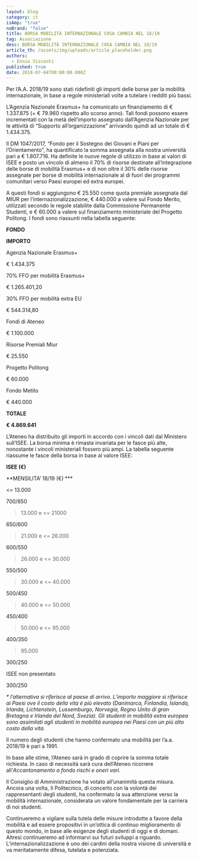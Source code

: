 ```yaml
---
layout: blog
category: it
isAmp: "true"
noBrand: "false"
title: BORSA MOBILITÀ INTERNAZIONALE COSA CAMBIA NEL 18/19
tag: Associazione
desc: BORSA MOBILITÀ INTERNAZIONALE COSA CAMBIA NEL 18/19
article_th: /assets/img/uploads/article_placeholder.png
authors:
  - Ennio Visconti
published: true
date: 2018-07-04T00:00:00.000Z
---
```


Per l’A.A. 2018/19 sono stati ridefiniti gli importi delle borse per la mobilità internazionale, in base a regole ministeriali volte a tutelare i redditi più bassi.

L’Agenzia Nazionale Erasmus+ ha comunicato un finanziamento di € 1.337.875 (+ € 79.960 rispetto allo scorso anno). Tali fondi possono essere incrementati con la metà dell’importo assegnato dall’Agenzia Nazionale per le attività di “Supporto all’organizzazione” arrivando quindi ad un totale di € 1.434.375.

Il DM 1047/2017, “Fondo per il Sostegno dei Giovani e Piani per l’Orientamento”, ha quantificato la somma assegnata alla nostra università pari a € 1.807.716. Ha definite le nuove regole di utilizzo in base ai valori di ISEE e posto un vincolo di almeno il 70% di risorse destinate all’integrazione delle borse di mobilità Erasmus+ e di non oltre il 30% delle risorse assegnate per borse di mobilità internazionale al di fuori dei programmi comunitari verso Paesi europei ed extra europei.

A questi fondi si aggiungono € 25.550 come quota premiale assegnata dal MIUR per l’internazionalizzazione, € 440.000 a valere sul Fondo Merito, utilizzati secondo le regole stabilite dalla Commissione Permanente Studenti, e € 60.000 a valere sul finanziamento ministeriale del Progetto Politong. I fondi sono riassunti nella tabella seguente:

**FONDO**

**IMPORTO**

Agenzia Nazionale Erasmus+

€ 1.434.375

70% FFO per mobilità Erasmus+

€ 1.265.401,20

30% FFO per mobilità extra EU

€ 544.314,80

Fondi di Ateneo

€ 1.100.000

Risorse Premiali Miur

€ 25.550

Progetto Politong

€ 60.000

Fondo Metito

€ 440.000

**TOTALE**

**€ 4.869.641**

L’Ateneo ha distribuito gli importi in accordo con i vincoli dati dal Ministero sull’ISEE. La borsa minima è rimasta invariata per le fasce più alte, nonostante i vincoli ministeriali fossero più ampi. La tabella seguente riassume le fasce della borsa in base al valore ISEE:

**ISEE (€)**

**MENSILITA’ 18/19 (€) ***

<= 13.000 

700/650

> 13.000 e <= 21000

650/600

> 21.000 e <= 26.000

600/550

> 26.000 e <= 30.000

550/500

> 30.000 e <= 40.000

500/450

> 40.000 e <= 50.000

450/400

> 50.000 e <= 95.000

400/350

> 95.000

300/250

ISEE non presentato

300/250

_* l’alternativa si riferisce al paese di arrivo. L’importo maggiore si riferisce ai Paesi ove il costo della vita è più elevato (Danimarca, Finlandia, Islanda, Irlanda, Lichtenstein, Lussemburgo, Norvegia, Regno Unito di gran Bretagna e Irlanda del Nord, Svezia). Gli studenti in mobilità extra europea sono assimilati agli studenti in mobilità europea nei Paesi con un più alto costo della vita._

Il numero degli studenti che hanno confermato una mobilità per l’a.a. 2018/19 è pari a 1991.

In base alle stime, l’Ateneo sarà in grado di coprire la somma totale richiesta. In caso di necessità sarà cura dell’Ateneo ricorrere all’_Accantonamento a fondo rischi e oneri vari_.

Il Consiglio di Amministrazione ha votato all’unanimità questa misura. Ancora una volta, Il Politecnico, di concerto con la volontà dei rappresentanti degli studenti, ha confermato la sua attenzione verso la mobilità internazionale, considerata un valore fondamentale per la carriera di noi studenti.

Continueremo a vigilare sulla tutela delle misure introdotte a favore della mobilità e ad essere propositivi in un’ottica di continuo miglioramento di questo mondo, in base alle esigenze degli studenti di oggi e di domani. Altresì continueremo ad informarvi sui futuri sviluppi a riguardo. L’internazionalizzazione è uno dei cardini della nostra visione di università e va meritatamente difesa, tutelata e potenziata.
